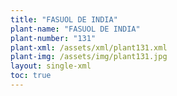 ```yaml
---
title: "FASUOL DE INDIA"
plant-name: "FASUOL DE INDIA"
plant-number: "131"
plant-xml: /assets/xml/plant131.xml
plant-img: /assets/img/plant131.jpg
layout: single-xml
toc: true
---
```


